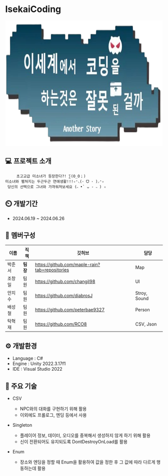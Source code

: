 # IsekaiCoding

<img src="이세코-removebg-preview.png" width="1500" height="400"/>


## 💻 프로젝트 소개
         초고교급 미소녀가 등장한다?! ∑(O_O；)
    미소녀와 펼쳐지는 두근두근 연애생활!!!✧⁺⸜(･ ᗜ ･ )⸝⁺✧
     당신의 선택으로 그녀와 가까워져보세요 (˵ •̀ ᴗ - ˵ ) ✧

## ⏲️ 개발기간
* 2024.06.19 ~ 2024.06.26

## 👥 멤버구성
|이름|직책|깃허브|담당|
|-----|----|----|----|
|박준서|**팀장**|https://github.com/maple-rain?tab=repositories|Map|
|조창일|팀원|https://github.com/changil98|UI|
|안지수|팀원|https://github.com/diabrosJ|Stroy, Sound|
|배성철|팀원|https://github.com/peterbae9327|Person|
|탁혁재|팀원|https://github.com/RCO8|CSV, Json|

## ⚙️ 개발환경
* Language : C#
* Engine : Unity 2022.3.17f1
* IDE : Visual Studio 2022

## 📖 주요 기술
* CSV
  - NPC와의 대화를 구현하기 위해 활용
  - 이외에도 프롤로그, 엔딩 등에서 사용
  
* Singleton
  - 플레이어 정보, 데이터, 오디오를 중복해서 생성하지 않게 하기 위해 활용
  - 신이 전환되어도 유지되도록 DontDestroyOnLoad를 활용
    
* Enum
  - 장소와 엔딩을 정할 때 Enum을 활용하여 값을 정한 후 그 값에 따라 다르게 행동하는데 활용
